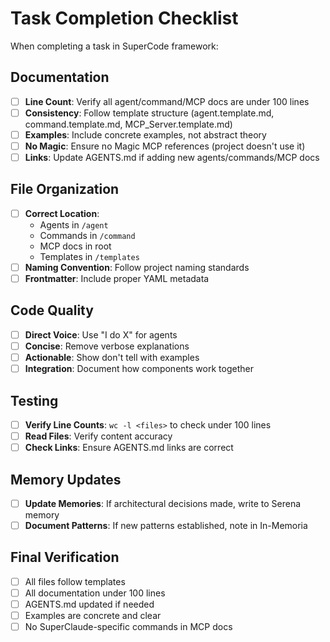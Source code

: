 # Task Completion Checklist

When completing a task in SuperCode framework:

## Documentation

- [ ] **Line Count**: Verify all agent/command/MCP docs are under 100 lines
- [ ] **Consistency**: Follow template structure (agent.template.md, command.template.md, MCP_Server.template.md)
- [ ] **Examples**: Include concrete examples, not abstract theory
- [ ] **No Magic**: Ensure no Magic MCP references (project doesn't use it)
- [ ] **Links**: Update AGENTS.md if adding new agents/commands/MCP docs

## File Organization

- [ ] **Correct Location**: 
  - Agents in `/agent`
  - Commands in `/command`
  - MCP docs in root
  - Templates in `/templates`
- [ ] **Naming Convention**: Follow project naming standards
- [ ] **Frontmatter**: Include proper YAML metadata

## Code Quality

- [ ] **Direct Voice**: Use "I do X" for agents
- [ ] **Concise**: Remove verbose explanations
- [ ] **Actionable**: Show don't tell with examples
- [ ] **Integration**: Document how components work together

## Testing

- [ ] **Verify Line Counts**: `wc -l <files>` to check under 100 lines
- [ ] **Read Files**: Verify content accuracy
- [ ] **Check Links**: Ensure AGENTS.md links are correct

## Memory Updates

- [ ] **Update Memories**: If architectural decisions made, write to Serena memory
- [ ] **Document Patterns**: If new patterns established, note in In-Memoria

## Final Verification

- [ ] All files follow templates
- [ ] All documentation under 100 lines
- [ ] AGENTS.md updated if needed
- [ ] Examples are concrete and clear
- [ ] No SuperClaude-specific commands in MCP docs
